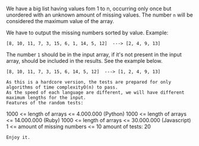 We have a big list having values fom 1 to n, occurring only once but unordered with an unknown amount of missing values. The number `n` will be considered the maximum value of the array.

We have to output the missing numbers sorted by value.
Example:
```
[8, 10, 11, 7, 3, 15, 6, 1, 14, 5, 12]  ---> [2, 4, 9, 13]
```
The number `1` should be in the input array, if it's not present in the input array, should be included in the results. See the example below.

```
[8, 10, 11, 7, 3, 15, 6, 14, 5, 12]  ---> [1, 2, 4, 9, 13]

As this is a hardcore version, the tests are prepared for only algorithms of time complexityO(n) to pass.
As the speed of each language are different, we will have different maximum lengths for the input. 
Features of the random tests:
```
1000 <= length of arrays <= 4.000.000 (Python)
1000 <= length of arrays <= 14.000.000 (Ruby)
1000 <= length of arrays <= 30.000.000 (Javascript)
1 <= amount of missing  numbers <= 10
amount of tests: 20
```
Enjoy it.